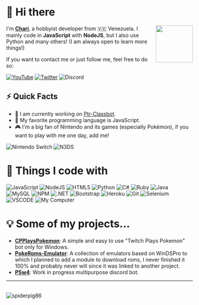 # 👋 Hi there

<img align='right' src='https://media.tenor.com/images/63873f69c224c1a1910a08f92557b9e4/tenor.gif' width='100'>

I'm [**Chari**](https://chariarch.github.io), a hobbyist developer from
🇻🇪 Venezuela. I mainly code in **JavaScript** with **NodeJS**, but I also use Python and many others! (I am always open to learn more things!)

If you want to contact me or just follow me, feel free to do so:

[![YouTube](https://img.shields.io/badge/CharizardGam3rHD-darkred?style=flat-square&logo=youtube&logoColor=white)]()
[![Twitter](https://img.shields.io/badge/@CharizardGam3r-1DA1F2?style=flat-square&logo=twitter&logoColor=white)](https://twitter.com/CharizardGam3r)
![Discord](https://img.shields.io/badge/@Chari69%231010-7289DA?style=flat-square&logo=discord&logoColor=white)

## ⚡️ Quick Facts

- 🔭 I am currently working on [Ptr-Classbot](https://github.com/ChariArch/Ptr-Classbot).
- 🎉 My favorite programming language is JavaScript.
- 🎮 I'm a big fan of Nintendo and its games (especially Pokémon), if you want to play with me one day, add me!

![Nintendo Switch](https://img.shields.io/badge/Nintendo_Switch-D12228?style=flat-square&logo=nintendo-switch&logoColor=white)
![N3DS](https://img.shields.io/badge/3DS:_2895--8178--3514-D12228?style=flat-square&logo=nintendo-3ds&logoColor=white)

# 🚀 Things I code with

![JavaScript](https://img.shields.io/badge/JavaScript-323330?style=flat-square&logo=javascript&logoColor=F7DF1E)
![NodeJS](https://img.shields.io/badge/Node.js-43853D?style=flat-square&logo=node-dot-js&logoColor=white)
![HTML5](https://img.shields.io/badge/HTML5-E34F26?style=flat-square&logo=html5&logoColor=white)
![Python](https://img.shields.io/badge/Python-3776AB?style=flat-square&logo=python&logoColor=white)
![C#](https://img.shields.io/badge/C%23-239120?style=flat-square&logo=c-sharp&logoColor=white)
![Ruby](https://img.shields.io/badge/Ruby-CC342D?style=flat-square&logo=ruby&logoColor=white)
![Java](https://img.shields.io/badge/-Java-E34A86?style=flat-square&logo=java)
![MySQL](https://img.shields.io/badge/MySQL-00000F?style=flat-square&logo=mysql&logoColor=white)
![NPM](https://img.shields.io/badge/NPM-CB3837?style=flat-square&logo=npm&logoColor=white)
![.NET](https://img.shields.io/badge/.NET-5C2D91?style=flat-square&logo=dot-net&logoColor=white)
![Bootstrap](https://img.shields.io/badge/Bootstrap-563D7C?style=flat-square&logo=bootstrap&logoColor=white)
![Heroku](https://img.shields.io/badge/Heroku-430098?style=flat-square&logo=heroku&logoColor=white)
![Git](https://img.shields.io/badge/Git-F05032?style=flat-square&logo=git&logoColor=white)
![Selenium](https://img.shields.io/badge/Selenium-43B02A?style=flat-square&logo=Selenium&logoColor=white)
![VSCODE](https://img.shields.io/badge/VSCode-0078D4?style=flat-square&logo=visual%20studio%20code&logoColor=white)
![My Computer](https://img.shields.io/badge/Windows-HP_800_G2_(custom)-0078D6?style=flat-square&logo=windows&logoColor=white)

# 💡 Some of my projects...

- [**CPPlaysPokemon**](https://cdn.baomitu.com): A simple and easy to use "Twitch Plays Pokemon" bot only for Windows.
- [**PokeRoms-Emulator**](https://github.com/ChariArch/PokeRoms-Emulator): A collection of emulators based on WinDSPro to which I planned to add a module to download roms, I never finished it 100% and probably never will since it was linked to another project.
- [**PSw4**](https://github.com/ChariArch/PSw4): Work in progress multipurpose discord bot.

---

<br />
<img src="https://github-readme-stats.vercel.app/api?username=ChariArch&show_icons=true&count_private=true" alt="spiderpig86" />
